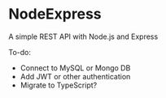 # NodeExpress
A simple REST API with Node.js and Express

To-do:
- Connect to MySQL or Mongo DB
- Add JWT or other authentication
- Migrate to TypeScript?
